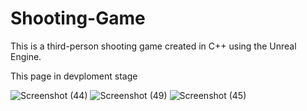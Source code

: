 # Shooting-Game
This is a third-person shooting game created in C++ using the Unreal Engine.

This page in devploment stage

![Screenshot (44)](https://user-images.githubusercontent.com/104525693/210158560-53a540f5-ec35-4f8c-98cb-de133bad57f4.png)
![Screenshot (49)](https://user-images.githubusercontent.com/104525693/210158561-ba3b0484-2a4a-4a61-a113-75d44d42e428.png)
![Screenshot (45)](https://user-images.githubusercontent.com/104525693/210158563-a57283ec-9a93-4b4f-96d2-0cbcc81264c4.png)

